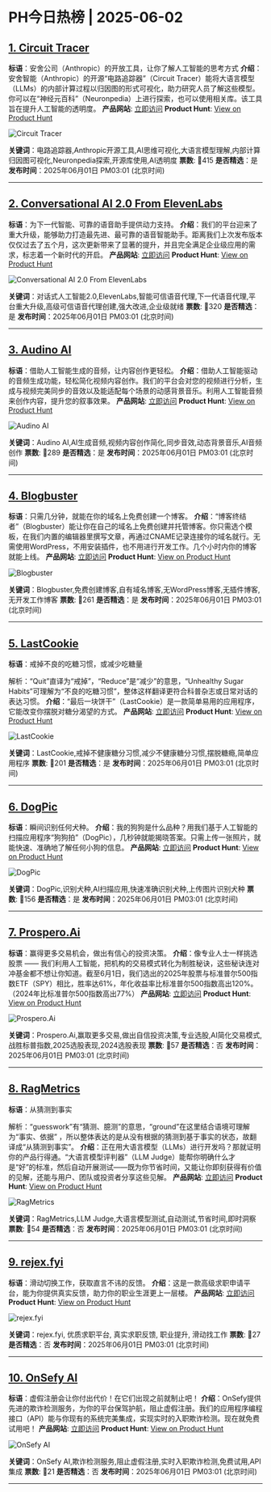 # PH今日热榜 | 2025-06-02

## [1. Circuit Tracer](https://www.producthunt.com/posts/circuit-tracer?utm_campaign=producthunt-api&utm_medium=api-v2&utm_source=Application%3A+dev+%28ID%3A+189358%29)
**标语**：安舍公司（Anthropic）的开放工具，让你了解人工智能的思考方式
**介绍**：安舍智能（Anthropic）的开源“电路追踪器”（Circuit Tracer）能将大语言模型（LLMs）的内部计算过程以归因图的形式可视化，助力研究人员了解这些模型。你可以在“神经元百科”（Neuronpedia）上进行探索，也可以使用相关库。该工具旨在提升人工智能的透明度。
**产品网站**: [立即访问](https://www.producthunt.com/r/RSYACCV7VF6XZA?utm_campaign=producthunt-api&utm_medium=api-v2&utm_source=Application%3A+dev+%28ID%3A+189358%29)
**Product Hunt**: [View on Product Hunt](https://www.producthunt.com/posts/circuit-tracer?utm_campaign=producthunt-api&utm_medium=api-v2&utm_source=Application%3A+dev+%28ID%3A+189358%29)

![Circuit Tracer](https://ph-files.imgix.net/ecf3669b-d079-4181-8beb-c5595b8667c7.jpeg?auto=format)

**关键词**：电路追踪器,Anthropic开源工具,AI思维可视化,大语言模型理解,内部计算归因图可视化,Neuronpedia探索,开源库使用,AI透明度
**票数**: 🔺415
**是否精选**：是
**发布时间**：2025年06月01日 PM03:01 (北京时间)

---

## [2. Conversational AI 2.0 From ElevenLabs](https://www.producthunt.com/posts/conversational-ai-2-0-from-elevenlabs?utm_campaign=producthunt-api&utm_medium=api-v2&utm_source=Application%3A+dev+%28ID%3A+189358%29)
**标语**：为下一代智能、可靠的语音助手提供动力支持。
**介绍**：我们的平台迎来了重大升级，能够助力打造最先进、最可靠的语音智能助手。距离我们上次发布版本仅仅过去了五个月，这次更新带来了显著的提升，并且完全满足企业级应用的需求，标志着一个新时代的开启。
**产品网站**: [立即访问](https://www.producthunt.com/r/EWW77XWPY7MIOJ?utm_campaign=producthunt-api&utm_medium=api-v2&utm_source=Application%3A+dev+%28ID%3A+189358%29)
**Product Hunt**: [View on Product Hunt](https://www.producthunt.com/posts/conversational-ai-2-0-from-elevenlabs?utm_campaign=producthunt-api&utm_medium=api-v2&utm_source=Application%3A+dev+%28ID%3A+189358%29)

![Conversational AI 2.0 From ElevenLabs](https://ph-files.imgix.net/69479315-2c41-461b-859b-f808b5590c86.png?auto=format)

**关键词**：对话式人工智能2.0,ElevenLabs,智能可信语音代理,下一代语音代理,平台重大升级,高级可信语音代理创建,强大改进,企业级就绪
**票数**: 🔺320
**是否精选**：是
**发布时间**：2025年06月01日 PM03:01 (北京时间)

---

## [3. Audino AI](https://www.producthunt.com/posts/audino-ai?utm_campaign=producthunt-api&utm_medium=api-v2&utm_source=Application%3A+dev+%28ID%3A+189358%29)
**标语**：借助人工智能生成的音频，让内容创作更轻松。
**介绍**：借助人工智能驱动的音频生成功能，轻松简化视频内容创作。我们的平台会对您的视频进行分析，生成与视频完美同步的音效以及能适配每个场景的动感背景音乐。利用人工智能音频来创作内容，提升您的叙事效果。
**产品网站**: [立即访问](https://www.producthunt.com/r/CYO5AMS26W63JU?utm_campaign=producthunt-api&utm_medium=api-v2&utm_source=Application%3A+dev+%28ID%3A+189358%29)
**Product Hunt**: [View on Product Hunt](https://www.producthunt.com/posts/audino-ai?utm_campaign=producthunt-api&utm_medium=api-v2&utm_source=Application%3A+dev+%28ID%3A+189358%29)

![Audino AI](https://ph-files.imgix.net/de3b74f9-be71-4738-a211-89676e082d06.jpeg?auto=format)

**关键词**：Audino AI,AI生成音频,视频内容创作简化,同步音效,动态背景音乐,AI音频创作
**票数**: 🔺289
**是否精选**：是
**发布时间**：2025年06月01日 PM03:01 (北京时间)

---

## [4. Blogbuster ](https://www.producthunt.com/posts/blogbuster-2?utm_campaign=producthunt-api&utm_medium=api-v2&utm_source=Application%3A+dev+%28ID%3A+189358%29)
**标语**：只需几分钟，就能在你的域名上免费创建一个博客。
**介绍**：“博客终结者”（Blogbuster）能让你在自己的域名上免费创建并托管博客。你只需选个模板，在我们内置的编辑器里撰写文章，再通过CNAME记录连接你的域名就行。无需使用WordPress，不用安装插件，也不用进行开发工作。几个小时内你的博客就能上线。
**产品网站**: [立即访问](https://www.producthunt.com/r/EGISWCAA7CZK5G?utm_campaign=producthunt-api&utm_medium=api-v2&utm_source=Application%3A+dev+%28ID%3A+189358%29)
**Product Hunt**: [View on Product Hunt](https://www.producthunt.com/posts/blogbuster-2?utm_campaign=producthunt-api&utm_medium=api-v2&utm_source=Application%3A+dev+%28ID%3A+189358%29)

![Blogbuster ](https://ph-files.imgix.net/f6ec8145-d114-4f42-8fbe-79e8ef1d478e.jpeg?auto=format)

**关键词**：Blogbuster,免费创建博客,自有域名博客,无WordPress博客,无插件博客,无开发工作博客
**票数**: 🔺261
**是否精选**：是
**发布时间**：2025年06月01日 PM03:01 (北京时间)

---

## [5. LastCookie](https://www.producthunt.com/posts/lastcookie?utm_campaign=producthunt-api&utm_medium=api-v2&utm_source=Application%3A+dev+%28ID%3A+189358%29)
**标语**：戒掉不良的吃糖习惯，或减少吃糖量

解析：“Quit”直译为“戒掉”，“Reduce”是“减少”的意思，“Unhealthy Sugar Habits”可理解为“不良的吃糖习惯”，整体这样翻译更符合科普杂志或日常对话的表达习惯。
**介绍**：“最后一块饼干”（LastCookie）是一款简单易用的应用程序，它能改变你摆脱对糖分渴望的方式。
**产品网站**: [立即访问](https://www.producthunt.com/r/OIOFT2MVIXI6N2?utm_campaign=producthunt-api&utm_medium=api-v2&utm_source=Application%3A+dev+%28ID%3A+189358%29)
**Product Hunt**: [View on Product Hunt](https://www.producthunt.com/posts/lastcookie?utm_campaign=producthunt-api&utm_medium=api-v2&utm_source=Application%3A+dev+%28ID%3A+189358%29)

![LastCookie](https://ph-files.imgix.net/40a7032a-564c-434f-bb1a-ec46d7462042.png?auto=format)

**关键词**：LastCookie,戒掉不健康糖分习惯,减少不健康糖分习惯,摆脱糖瘾,简单应用程序
**票数**: 🔺201
**是否精选**：是
**发布时间**：2025年06月01日 PM03:01 (北京时间)

---

## [6. DogPic](https://www.producthunt.com/posts/dogpic?utm_campaign=producthunt-api&utm_medium=api-v2&utm_source=Application%3A+dev+%28ID%3A+189358%29)
**标语**：瞬间识别任何犬种。
**介绍**：我的狗狗是什么品种？用我们基于人工智能的扫描应用程序“狗狗拍”（DogPic），几秒钟就能揭晓答案。只需上传一张照片，就能快速、准确地了解任何小狗的信息。
**产品网站**: [立即访问](https://www.producthunt.com/r/NTFWMWUEONWIHF?utm_campaign=producthunt-api&utm_medium=api-v2&utm_source=Application%3A+dev+%28ID%3A+189358%29)
**Product Hunt**: [View on Product Hunt](https://www.producthunt.com/posts/dogpic?utm_campaign=producthunt-api&utm_medium=api-v2&utm_source=Application%3A+dev+%28ID%3A+189358%29)

![DogPic](https://ph-files.imgix.net/6afc3d08-a8d7-464d-9681-b3af0c43a543.png?auto=format)

**关键词**：DogPic,识别犬种,AI扫描应用,快速准确识别犬种,上传图片识别犬种
**票数**: 🔺156
**是否精选**：是
**发布时间**：2025年06月01日 PM03:01 (北京时间)

---

## [7. Prospero.Ai](https://www.producthunt.com/posts/prospero-ai-3?utm_campaign=producthunt-api&utm_medium=api-v2&utm_source=Application%3A+dev+%28ID%3A+189358%29)
**标语**：赢得更多交易机会，做出有信心的投资决策。
**介绍**：像专业人士一样挑选股票 —— 我们利用人工智能，把机构的交易模式转化为制胜秘诀，这些秘诀连对冲基金都不想让你知道。截至6月1日，我们选出的2025年股票与标准普尔500指数ETF（SPY）相比，胜率达61%，年化收益率比标准普尔500指数高出120%。（2024年比标准普尔500指数高出77%）
**产品网站**: [立即访问](https://www.producthunt.com/r/HYGYGTNQMTY4E7?utm_campaign=producthunt-api&utm_medium=api-v2&utm_source=Application%3A+dev+%28ID%3A+189358%29)
**Product Hunt**: [View on Product Hunt](https://www.producthunt.com/posts/prospero-ai-3?utm_campaign=producthunt-api&utm_medium=api-v2&utm_source=Application%3A+dev+%28ID%3A+189358%29)

![Prospero.Ai](https://ph-files.imgix.net/f802f7e0-4ce1-4a7b-8629-63080ec7a7d6.png?auto=format)

**关键词**：Prospero.Ai,赢取更多交易,做出自信投资决策,专业选股,AI简化交易模式,战胜标普指数,2025选股表现,2024选股表现
**票数**: 🔺57
**是否精选**：否
**发布时间**：2025年06月01日 PM03:01 (北京时间)

---

## [8. RagMetrics](https://www.producthunt.com/posts/ragmetrics-2?utm_campaign=producthunt-api&utm_medium=api-v2&utm_source=Application%3A+dev+%28ID%3A+189358%29)
**标语**：从猜测到事实

解析：“guesswork”有“猜测、臆测”的意思，“ground”在这里结合语境可理解为“事实、依据” ，所以整体表达的是从没有根据的猜测到基于事实的状态，故翻译成“从猜测到事实”。
**介绍**：正在用大语言模型（LLMs）进行开发吗？那就证明你的产品行得通。“大语言模型评判器”（LLM Judge）能帮你明确什么才是“好”的标准，然后自动开展测试——既为你节省时间，又能让你即刻获得有价值的见解，还能与用户、团队或投资者分享这些见解。
**产品网站**: [立即访问](https://www.producthunt.com/r/OUARJD7BKP2XQE?utm_campaign=producthunt-api&utm_medium=api-v2&utm_source=Application%3A+dev+%28ID%3A+189358%29)
**Product Hunt**: [View on Product Hunt](https://www.producthunt.com/posts/ragmetrics-2?utm_campaign=producthunt-api&utm_medium=api-v2&utm_source=Application%3A+dev+%28ID%3A+189358%29)

![RagMetrics](https://ph-files.imgix.net/b90dec99-b283-4f3e-8b4f-82eb5d52d392.jpeg?auto=format)

**关键词**：RagMetrics,LLM Judge,大语言模型测试,自动测试,节省时间,即时洞察
**票数**: 🔺54
**是否精选**：否
**发布时间**：2025年06月01日 PM03:01 (北京时间)

---

## [9. rejex.fyi](https://www.producthunt.com/posts/rejex-fyi?utm_campaign=producthunt-api&utm_medium=api-v2&utm_source=Application%3A+dev+%28ID%3A+189358%29)
**标语**：滑动切换工作，获取直言不讳的反馈。
**介绍**：这是一款高级求职申请平台，能为你提供真实反馈，助力你的职业生涯更上一层楼。
**产品网站**: [立即访问](https://www.producthunt.com/r/XK75JCMXOBSQVE?utm_campaign=producthunt-api&utm_medium=api-v2&utm_source=Application%3A+dev+%28ID%3A+189358%29)
**Product Hunt**: [View on Product Hunt](https://www.producthunt.com/posts/rejex-fyi?utm_campaign=producthunt-api&utm_medium=api-v2&utm_source=Application%3A+dev+%28ID%3A+189358%29)

![rejex.fyi](https://ph-files.imgix.net/beec6c01-4997-46e8-9a42-dea966e96e6e.jpeg?auto=format)

**关键词**：rejex.fyi, 优质求职平台, 真实求职反馈, 职业提升, 滑动找工作
**票数**: 🔺27
**是否精选**：否
**发布时间**：2025年06月01日 PM03:01 (北京时间)

---

## [10. OnSefy AI](https://www.producthunt.com/posts/onsefy-ai?utm_campaign=producthunt-api&utm_medium=api-v2&utm_source=Application%3A+dev+%28ID%3A+189358%29)
**标语**：虚假注册会让你付出代价！在它们出现之前就制止吧！
**介绍**：OnSefy提供先进的欺诈检测服务，为你的平台保驾护航，阻止虚假注册。我们的应用程序编程接口（API）能与你现有的系统完美集成，实现实时的入职欺诈检测。现在就免费试用吧！
**产品网站**: [立即访问](https://www.producthunt.com/r/HU2FTA3S77A7NJ?utm_campaign=producthunt-api&utm_medium=api-v2&utm_source=Application%3A+dev+%28ID%3A+189358%29)
**Product Hunt**: [View on Product Hunt](https://www.producthunt.com/posts/onsefy-ai?utm_campaign=producthunt-api&utm_medium=api-v2&utm_source=Application%3A+dev+%28ID%3A+189358%29)

![OnSefy AI](https://ph-files.imgix.net/0b7864e3-211e-45c1-b8db-f5d18f738dcf.png?auto=format)

**关键词**：OnSefy AI,欺诈检测服务,阻止虚假注册,实时入职欺诈检测,免费试用,API集成
**票数**: 🔺21
**是否精选**：否
**发布时间**：2025年06月01日 PM03:01 (北京时间)

---

